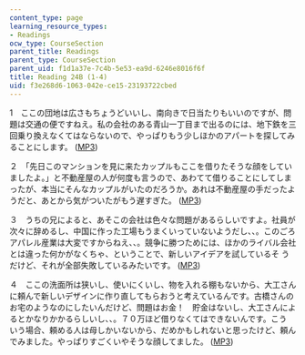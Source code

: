 ```yaml
---
content_type: page
learning_resource_types:
- Readings
ocw_type: CourseSection
parent_title: Readings
parent_type: CourseSection
parent_uid: f1d1a37e-7c4b-5e53-ea9d-6246e8016f6f
title: Reading 24B (1-4)
uid: f3e268d6-1063-042e-ce15-23193722cbed
---
```


1　ここの団地は広さもちょうどいいし、南向きで日当たりもいいのですが、問題は交通の便ですねえ。私の会社のある青山一丁目まで出るのには、地下鉄を三回乗り換えなくてはならないので、やっぱりもう少しほかのアパートを探してみることにします。 ([MP3](/ans7870/21f/21f.505/f05/audio/Lesson24B-1.mp3))

２　「先日このマンションを見に来たカップルもここを借りたそうな顔をしていましたよ。」と不動産屋の人が何度も言うので、あわてて借りることにしてしまったが、本当にそんなカップルがいたのだろうか。あれは不動産屋の手だったようだと、あとから気がついたがもう遅すぎた。 ([MP3](/ans7870/21f/21f.505/f05/audio/Lesson24B-2.mp3))

３　うちの兄によると、あそこの会社は色々な問題があるらしいですよ。社員が次々に辞めるし、中国に作った工場もうまくいっていないようだし、、。このごろアパレル産業は大変ですからねえ、、。競争に勝つためには、ほかのライバル会社とは違った何かがなくちゃ、ということで、新しいアイデアを試しているそ うだけど、それが全部失敗しているみたいです。 ([MP3](/ans7870/21f/21f.505/f05/audio/Lesson24B-3.mp3))

４　ここの洗面所は狭いし、使いにくいし、物を入れる棚もないから、大工さんに頼んで新しいデザインに作り直してもらおうと考えているんです。古橋さんのお宅のようなのにしたいんだけど、問題はお金！　貯金はないし、大工さんによるとかなりかかるらしいし、、。７０万ほど借りなくてはできないんです。こう いう場合、頼める人は母しかいないから、だめかもしれないと思ったけど、頼んでみました。やっぱりすごくいやそうな顔してました。 ([MP3](/ans7870/21f/21f.505/f05/audio/Lesson24B-4.mp3))